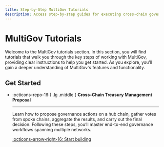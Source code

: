 ```yaml
---
title: Step-by-Step MultiGov Tutorials
description: Access step-by-step guides for executing cross-chain governance actions, including treasury management proposals with MultiGov and Wormhole.
---
```


# MultiGov Tutorials

Welcome to the MultiGov tutorials section. In this section, you will find tutorials that walk you through the key steps of working with MultiGov, providing clear instructions to help you get started. As you explore, you'll gain a deeper understanding of MultiGov's features and functionality.

## Get Started

<div class="grid cards" markdown>

-   :octicons-repo-16:{ .lg .middle } **Cross-Chain Treasury Management Proposal**

    ---

    Learn how to propose governance actions on a hub chain, gather votes from spoke chains, aggregate the results, and carry out the final decision. Following these steps, you’ll master end-to-end governance workflows spanning multiple networks.

    [:octicons-arrow-right-16: Start building](/docs/tutorials/by-product/multigov/treasury-proposal/)

</div>

